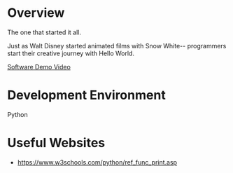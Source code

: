 # Overview

The one that started it all.

Just as Walt Disney started animated films with Snow White-- programmers start their creative journey with Hello World.

[Software Demo Video](https://www.youtube.com/watch?v=r4L9IQ1WGU4)

# Development Environment

Python

# Useful Websites

* https://www.w3schools.com/python/ref_func_print.asp